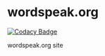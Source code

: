 wordspeak.org
=============

[![Codacy Badge](https://api.codacy.com/project/badge/Grade/0c7da1c1d46543c7be2149545c457d5b)](https://www.codacy.com/app/edwin_2/wordspeak-org?utm_source=github.com&utm_medium=referral&utm_content=edwinsteele/wordspeak.org&utm_campaign=badger)

wordspeak.org site